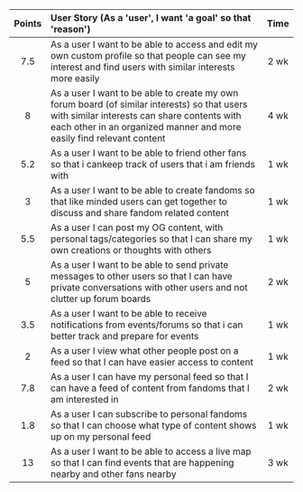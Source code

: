 | Points	  | User Story (As a 'user', I want 'a goal' so that 'reason') 										| Time 		   	|
|:---------:|:------------------------------------------------------------------------------|:-----------:|
|7.5				|As a user I want to be able to access and edit my own custom profile so that people can see my interest and find users with similar interests more easily					|2 wk			   	|
|8					|As a user I want to be able to create my own forum board (of similar interests) so that users with similar interests can share contents with each other in an organized manner and more easily find relevant content|4 wk					|
|5.2				|As a user I want to be able to friend other fans so that i cankeep track of users that i am friends with 																|1 wk					|
|3					|As a user I want to be able to create fandoms so that like minded users can get together to discuss and share fandom related content																	|1 wk					|
|5.5				|As a user I can post my OG content, with personal tags/categories so that  I can share my own creations or thoughts with others							|1 wk					|
|5					|As a user I want to be able to send private messages to other users so that I can have private conversations with other users and not clutter up forum boards  						|2 wk					|
|3.5				|As a user I want to be able to receive notifications from events/forums so that i can better track and prepare for events				|1 wk					|
|2					|As a user I view what other people post on a feed so that I can have easier access to content															|1 wk					|
|7.8				|As a user I can have my personal feed so that I can have a feed of content  from fandoms that I am interested in																					|2 wk					|
|1.8				|As a user I can subscribe to personal fandoms so that I can choose what type of content shows up on my personal feed																	|1 wk					|
|13					|As a user I want to be able to access a live map so that I can find events that are happening nearby and other fans nearby																|3 wk					|
